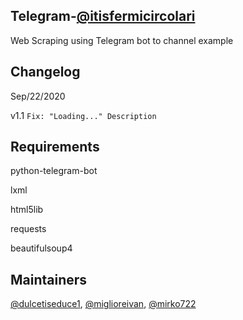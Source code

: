 ## Telegram-[@itisfermicircolari](https://t.me/itisfermicircolari)

Web Scraping using Telegram bot to channel example


## Changelog
Sep/22/2020

v1.1
```Fix: "Loading..." Description```


## Requirements

python-telegram-bot

lxml

html5lib

requests

beautifulsoup4


## Maintainers

[@dulcetiseduce1](https://github.com/dulcetiseduce1),
[@miglioreivan](https://github.com/miglioreivan),
[@mirko722](https://github.com/Mirko722)
